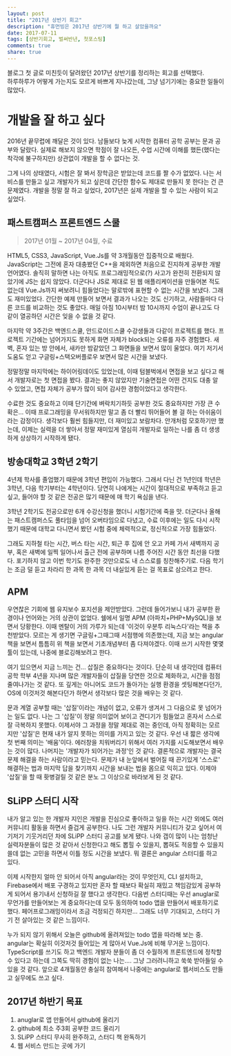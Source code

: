 ```yaml
---
layout: post
title: "2017년 상반기 회고"
description: "휴먼빙은 2017년 상반기에 뭘 하고 살았을까요"
date: 2017-07-11
tags: [상반기회고, 벌써반년, 첫포스팅]
comments: true
share: true
---
```


블로그 첫 글로 미친듯이 달려왔던 2017년 상반기를 정리하는 회고를 선택했다.  
하루하루가 어떻게 가는지도 모르게 바쁘게 지나갔는데, 그냥 넘기기에는 중요한 일들이 많았다.  

# 개발을 잘 하고 싶다
2016년 끝무렵에 깨달은 것이 있다. 남들보다 늦게 시작한 컴퓨터 공학 공부는 문과 공부와 달랐다. 실제로 해보지 않으면 학점이 잘 나오든, 수업 시간에 이해를 했든(했다는 착각에 불구하지만) 상관없이 개발을 할 수 없다는 것.  
  
그게 나의 상태였다, 시험은 잘 봐서 장학금은 받았는데 코드를 짤 수가 없었다. 나는 서비스를 만들고 싶고 개발자가 되고 싶은데 간단한 함수도 제대로 만들지 못 한다는 건 큰 문제였다.
개발을 정말 잘 하고 싶었다, 2017년은 실제 개발을 할 수 있는 사람이 되고 싶었다.  

## 패스트캠퍼스 프론트엔드 스쿨 
> 2017년 01월 ~ 2017년 04월, 수료  

HTML5, CSS3, JavaScript, Vue.Js를 약 3개월동안 집중적으로 배웠다. JavaScript는 그전에 혼자 대충봤던 C++을 제외하면 처음으로 진지하게 공부한 개발언어였다.
솔직히 말하면 나는 아직도 프로그래밍적으로(?) 사고가 완전히 전환되지 않았기에 JS는 쉽지 않았다. 더군다나 JS로 제대로 된 웹 애플리케이션을 만들어본 적도 없는데 Vue.Js까지 써보려니 힘들었다는 말로밖에 표현할 수 없는 시간을 보냈다. 그래도 재미있었다. 간단한 예제 만들어 보면서 결과가 나오는 것도 신기하고, 사람들마다 다른 코드를 비교하는 것도 좋았다. 매일 아침 10시부터 밤 10시까지 수업이 끝나고도 다같이 열공하던 시간은 잊을 수 없을 것 같다.  

마지막 약 3주간은 백엔드스쿨, 안드로이드스쿨 수강생들과 다같이 프로젝트를 했다. 프로젝트 기간에는 넘어가지도 못하게 화면 자체가 block되는 오류를 자주 경험했다. 새벽, 혼자 있는 방 안에서, 새카만 밤같았던 그 화면들을 보면서 많이 울었다. 여기 저기서 도움도 얻고 구글링+스택오버플로우 보면서 많은 시간을 보냈다.  

정말정말 마지막에는 하이어링데이도 있었는데, 이때 텀블벅에서 면접을 보고 싶다고 해서 개발자로는 첫 면접을 봤다. 결과는 좋지 않았지만 기술면접은 어떤 건지도 대충 알 수 있었고, 면접 자체가 공부가 많이 되어 감사한 경험이었다고 생각한다.  

수료한 것도 중요하고 이때 단기간에 벼락치기하듯 공부한 것도 중요하지만 가장 큰 수확은... 이때 프로그래밍을 무서워하지만 말고 좀 더 빨리 뛰어들어 볼 걸 하는 아쉬움이라는 감정이다. 생각보다 훨씬 힘들지만, 더 재미있고 보람차다. 안개처럼 모호하기만 했는데, 이제는 실력을 더 쌓아서 정말 재미있게 열심히 개발자로 일하는 나를 좀 더 생생하게 상상하기 시작하게 됐다.  

## 방송대학교 3학년 2학기
4년제 학사를 졸업했기 때문에 3학년 편입이 가능했다. 그래서 다닌 건 1년인데 학년은 3학년, 다음 학기부터는 4학년이다. 당연히 나에게는 시간이 절대적으로 부족하고 듣고 싶고, 들어야 할 것 같은 전공은 많기 때문에 매 학기 욕심을 낸다.  

3학년 2학기도 전공으로만 6개 수강신청을 했더니 시험기간에 죽을 맛. 더군다나 올해는 패스트캠퍼스도 풀타임을 넘어 오버타임으로 다녔고, 수료 이후에는 일도 다시 시작했기 때문에 대학교 다니면서 봤던 시험 중에 체력적으로, 정신적으로 가장 힘들었다.  

그래도 지하철 타는 시간, 버스 타는 시간, 퇴근 후 집에 안 오고 카페 가서 새벽까지 공부, 혹은 새벽에 일찍 일어나서 출근 전에 공부하며 나름 주어진 시간 동안 최선을 다했다. 포기하지 않고 이번 학기도 완주한 것만으로도 내 스스로를 칭찬해주기로. 다음 학기는 조금 덜 듣고 차라리 한 과목 한 과목 더 내실있게 듣는 걸 목표로 삼으려고 한다.  

## APM
우연찮은 기회에 웹 유지보수 포지션을 제안받았다. 그런데 들어가보니 내가 공부한 환경이나 언어와는 거의 상관이 없었다. 쉘에서 일명 APM (아파치+PHP+MySQL)을 보면서 당황한다. 이때 멘탈이 거의 가루가 되는데 '이것이 우분투 리눅스다'라는 책을 추천받았다. 모르는 게 생기면 구글링+그때그때 서점행에 의존했는데, 지금 보는 angular 책을 보면서 틈틈히 위 책을 보면서 기초개념부터 좀 다져야겠다. 이때 쓰기 시작한 몇몇 툴이 있는데, 나중에 블로깅해보려고 한다.  

여기 있으면서 지금 느끼는 건... 삽질은 중요하다는 것이다. 단순히 내 생각인데 컴퓨터공학 학부 4년을 지나며 많은 개발자들이 삽질을 당연한 것으로 체화하고, 시간을 점점 줄여나가는 것 같다. 또 깊게는 아니어도 코드가 돌아가는 실행 환경을 셋팅해본다던가, OS에 이것저것 해본다던가 하면서 생각보다 많은 것을 배우는 것 같다.    

문과 계열 공부할 때는 '삽질'이라는 개념이 없고, 오류가 생겨서 그 다음으로 못 넘어가는 일도 없다. 나는 그 '삽질'이 정말 의미없어 보이고 견디기가 힘들었고 혼자서 스스로 잘 극복하지 못했다. 이제서야 그 과정을 정말 제대로 겪는 중인데, 아직 정확히는 모르지만 '삽질'은 현재 내가 알지 못하는 의미를 가지고 있는 것 같다. 우선 내 짧은 생각에 첫 번째 의미는 '배움'이다. 에러창을 치워버리기 위해서 여러 가지를 시도해보면서 배우는 것이 많다. 나머지는 '개발자가 되어가는 과정'인 것 같다. 결론적으로 개발자는 결국 문제 해결을 하는 사람이라고 믿는다. 문제가 내 눈앞에서 벌어질 때 끈기있게 '스스로' 해결하는 법과 마지막 답을 찾기까지 시간을 보내는 법을 몸으로 익히고 있다. 이제야 '삽질'을 할 때 홧병걸릴 것 같은 분노 그 이상으로 바라보게 된 것 같다.    

## SLiPP 스터디 시작
내가 알고 있는 한 개발자 지인은 개발을 진심으로 좋아하고 일을 하는 시간 외에도 여러 커뮤니티 활동을 하면서 즐겁게 공부한다. 나도 그런 개발자 커뮤니티가 갖고 싶어서 여기저기 기웃거리던 차에 SLiPP 스터디 공고를 보게 됐다. 나와 갭이 많이 나는 엄청난 실력자분들이 많은 것 같아서 신청한다고 해도 뽑힐 수 있을지, 뽑혀도 적응할 수 있을지 쓸데 없는 고민을 하면서 이틀 정도 시간을 보냈다. 뭐 결론은 angular 스터디를 하고 있다.  

이제 시작한지 얼마 안 되어서 아직 angular라는 것이 무엇인지, CLI 설치하고, Firebase에서 배포 구경하고 있지만 혼자 할 때보다 확실히 재밌고 책임감있게 공부하게 되어서 용기내서 신청하길 잘 했다고 생각한다. 다음번 스터디때는 우선 anuglar로 무언가를 만들어보는 게 중요하다는데 모두 동의하여 todo 앱을 만들어서 배포하기로 했다. 페어프로그래밍이라서 조금 걱정되긴 하지만... 그래도 너무 기대되고, 스터디 가기 전 살아있는 것 같은 느낌이다.    

누가 되지 않기 위해서 오늘은 github에 올려져있는 todo 앱을 따라해 보는 중. angular는 확실히 이것저것 들어있는 게 많아서 Vue.Js에 비해 무거운 느낌이다. TypeScript를 쓰기도 하고 백엔드 개발자 분들이 좀 더 수월하게 프론트엔드에 정착할 수 있다고 하는데 그쪽도 딱히 경험이 없는 나는.... 그냥 그러려니하고 쑥쑥 받아들일 수 있을 것 같다. 앞으로 4개월동안 충실히 참여해서 나중에는 angular로 웹서비스도 만들고 실무에도 쓰고 싶다.    

## 2017년 하반기 목표
1. anuglar로 앱 만들어서 github에 올리기  
2. github에 최소 주3회 공부한 코드 올리기  
3. SLiPP 스터디 무사히 완주하고, 스터디 책 완독하기  
4. 웹 서비스 만드는 곳에 가기  
